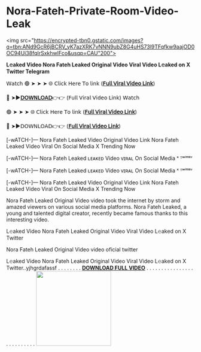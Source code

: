 # Nora-Fateh-Private-Room-Video-Leak
<img src="https://encrypted-tbn0.gstatic.com/images?q=tbn:ANd9GcR6jBCRV_yK7azXRK7vNNN9ubZ8G4uHS73l9TFqfkw9aajOD0OC94Ui38fqIrSxkhwIFco&usqp=CAU"200">
</div>

**L𝚎aked Video Nora Fateh Leaked Original Video Viral Video L𝚎aked on X Twitter Telegram**

𝖶𝖺𝗍𝖼𝗁 🟢 ➤ ➤ ➤ 🌐 𝖢𝗅𝗂𝖼𝗄 𝖧𝖾𝗋𝖾 𝖳𝗈 𝗅𝗂𝗇𝗄 ([**𝖥𝗎𝗅𝗅 𝖵𝗂𝗋𝖺𝗅 𝖵𝗂𝖽𝖾𝗈 𝖫𝗂𝗇𝗄**](https://shorturl.at/EbLAy))

🔴 ➤►[**𝖣𝖮𝖶𝖭𝖫𝖮𝖠𝖣**](https://shorturl.at/fUGst)👉👉 (𝖥𝗎𝗅𝗅 𝖵𝗂𝗋𝖺𝗅 𝖵𝗂𝖽𝖾𝗈 𝖫𝗂𝗇𝗄) 𝖶𝖺𝗍𝖼𝗁

🟢 ➤ ➤ ➤ 🌐 𝖢𝗅𝗂𝖼𝗄 𝖧𝖾𝗋𝖾 𝖳𝗈 𝗅𝗂𝗇𝗄 ([**𝖥𝗎𝗅𝗅 𝖵𝗂𝗋𝖺𝗅 𝖵𝗂𝖽𝖾𝗈 𝖫𝗂𝗇𝗄**](https://shorturl.at/Iesm8))

🔴 ➤►𝖣𝖮𝖶𝖭𝖫𝖮𝖠𝖣👉👉 ([**𝖥𝗎𝗅𝗅 𝖵𝗂𝗋𝖺𝗅 𝖵𝗂𝖽𝖾𝗈 𝖫𝗂𝗇𝗄**](https://shorturl.at/fUGst))

[-wATCH-]— Nora Fateh Leaked Video Original Video Link Nora Fateh Leaked Video Viral On Social Media X Trending Now

[-wATCH-]— Nora Fateh Leaked ʟᴇᴀᴋᴇᴅ Video ᴠɪʀᴀʟ On Social Media ˣ ᵀʷⁱᵗᵗᵉʳ

[-wATCH-]— Nora Fateh Leaked ʟᴇᴀᴋᴇᴅ Video ᴠɪʀᴀʟ On Social Media ˣ ᵀʷⁱᵗᵗᵉʳ

[-wATCH-]— Nora Fateh Leaked Video Original Video Link Nora Fateh Leaked Video Viral On Social Media X Trending Now

Nora Fateh Leaked Original Video video took the internet by storm and amazed viewers on various social media platforms. Nora Fateh Leaked, a young and talented digital creator, recently became famous thanks to this interesting video.

L𝚎aked Video Nora Fateh Leaked Original Video Viral Video L𝚎aked on X Twitter

Nora Fateh Leaked Original Video video oficial twitter

L𝚎aked Video Nora Fateh Leaked Original Video Viral Video L𝚎aked on X Twitter..yjhgrdafassf
.
.
.
.
.
.
.
.
[**DOWNLOAD FULL VIDEO**](https://shorturl.at/N7pMO)
.
.
.
.
.
.
.
.
.
.
.
.
.
.
.
.
.
.
.
.
.
.
.
.
.
.
<img src="https://private-user-images.githubusercontent.com/191371881/395499630-a03bf23d-385b-462c-9dd0-e096a46940ee.gif?jwt=eyJhbGciOiJIUzI1NiIsInR5cCI6IkpXVCJ9.eyJpc3MiOiJnaXRodWIuY29tIiwiYXVkIjoicmF3LmdpdGh1YnVzZXJjb250ZW50LmNvbSIsImtleSI6ImtleTUiLCJleHAiOjE3MzU1ODQ0ODYsIm5iZiI6MTczNTU4NDE4NiwicGF0aCI6Ii8xOTEzNzE4ODEvMzk1NDk5NjMwLWEwM2JmMjNkLTM4NWItNDYyYy05ZGQwLWUwOTZhNDY5NDBlZS5naWY_WC1BbXotQWxnb3JpdGhtPUFXUzQtSE1BQy1TSEEyNTYmWC1BbXotQ3JlZGVudGlhbD1BS0lBVkNPRFlMU0E1M1BRSzRaQSUyRjIwMjQxMjMwJTJGdXMtZWFzdC0xJTJGczMlMkZhd3M0X3JlcXVlc3QmWC1BbXotRGF0ZT0yMDI0MTIzMFQxODQzMDZaJlgtQW16LUV4cGlyZXM9MzAwJlgtQW16LVNpZ25hdHVyZT02MjBhYTM2MTY1NDRkZTAzMzBiMzFlOGEzMjk1MjViYmI4M2JhOTIyOTY1ZmU3MmI2ZDZjNmY4MmEzNzBjNGNhJlgtQW16LVNpZ25lZEhlYWRlcnM9aG9zdCJ9.Q8wDf10QiiS983AJo-kckiw7T8RuXrtaEJq5yFgo7TM" width="200">
</div>
